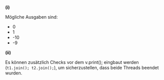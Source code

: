 **(i)**

Mögliche Ausgaben sind:
 - 0
 - 1
 - -10
 - -9

**(ii)**

Es können zusätzlich Checks vor dem v.print(); eingbaut
werden (`t1.join(); t2.join();`), um sicherzustellen, dass beide
Threads beendet wurden.

